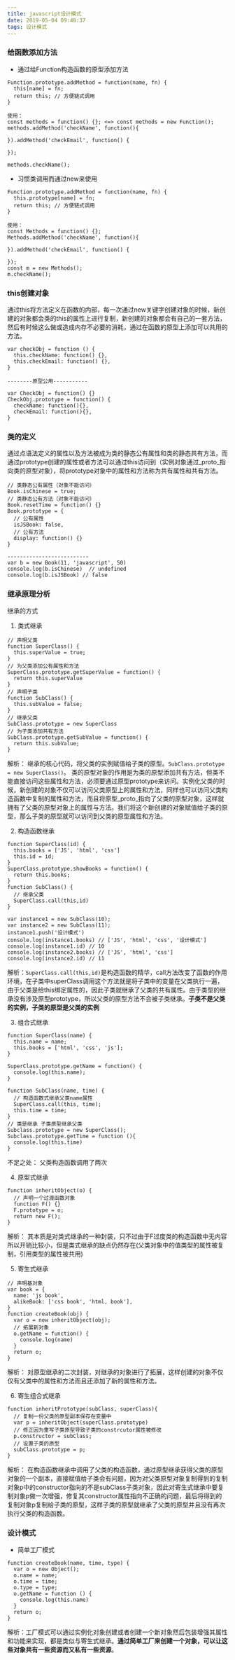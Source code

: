 ```yaml
---
title: javascript设计模式
date: 2019-05-04 09:48:37
tags: 设计模式
---
```


### 给函数添加方法

- 通过给Function构造函数的原型添加方法
```
Function.prototype.addMethod = function(name, fn) {
  this[name] = fn;
  return this; // 方便链式调用
}

使用：
const methods = function() {}; <=> const methods = new Function();
methods.addMethod('checkName', function(){

}).addMethod('checkEmail', function() {

});

methods.checkName();
```

- 习惯类调用而通过new来使用
```
Function.prototype.addMethod = function(name, fn) {
  this.prototype[name] = fn;
  return this; // 方便链式调用
}

使用：
const Methods = function() {};
Methods.addMethod('checkName', function(){

}).addMethod('checkEmail', function() {

});
const m = new Methods();
m.checkName();
```

### this创建对象

通过this将方法定义在函数的内部，每一次通过new关键字创建对象的时候，新创建的对象都会类的this的属性上进行复制，新创建的对象都会有自己的一套方法，然后有时候这么做或造成内存不必要的消耗，通过在函数的原型上添加可以共用的方法。

```
var checkObj = function () {
  this.checkName: function() {},
  this.checkEmail: function() {},
}

--------原型公用-----------

var CheckObj = function() {}
CheckObj.prototype = function() {
  checkName: function(){},
  checkEmail: function(){},
}
```

### 类的定义

通过点语法定义的属性以及方法被成为类的静态公有属性和类的静态共有方法，而通过prototype创建的属性或者方法可以通过this访问到（实例对象通过_proto_指向类的原型对象），将prototype对象中的属性和方法称为共有属性和共有方法。

```
// 类静态公有属性（对象不能访问）
Book.isChinese = true;
// 类静态公有方法（对象不能访问）
Book.resetTime = function() {}
Book.prototype = {
  // 公有属性
  isJSBook: false,
  // 公有方法
  display: function() {}
}

--------------------------
var b = new Book(11, 'javascript', 50)
console.log(b.isChinese)  // undefined
console.log(b.isJSBook) // false
```

### 继承原理分析


继承的方式

1. 类式继承
```
// 声明父类
function SuperClass() {
  this.superValue = true;
}
// 为父类添加公有属性和方法
SuperClass.prototype.getSuperValue = function() {
  return this.superValue
}
// 声明子类
function SubClass() {
  this.subValue = false;
}
// 继承父类
SubClass.prototype = new SuperClass
// 为子类添加共有方法
SubClass.prototype.getSubValue = function() {
  return this.subValue;
}
```
解析： 继承的核心代码，将父类的实例赋值给子类的原型。`SubClass.prototype = new SuperClass()`。
  类的原型对象的作用是为类的原型添加共有方法，但类不能直接访问这些属性和方法，必须要通过原型prototype来访问。实例化父类的时候，新创建的对象不仅可以访问父类原型上的属性和方法，同样也可以访问父类构造函数中复制的属性和方法，而且将原型_proto_指向了父类的原型对象，这样就拥有了父类的原型对象上的属性与方法。我们将这个新创建的对象赋值给子类的原型，那么子类的原型就可以访问到父类的原型属性和方法。


2. 构造函数继承
```
function SuperClass(id) {
  this.books = ['JS', 'html', 'css']
  this.id = id;
}
SuperClass.prototype.showBooks = function() {
  return this.books;
}
function SubClass() {
  // 继承父类
  SuperClass.call(this,id)
}

var instance1 = new SubClass(10);
var instance2 = new SubClass(11);
instance1.push('设计模式')
console.log(instance1.books) // ['JS', 'html', 'css', '设计模式']
console.log(instance1.id) // 10
console.log(instance2.books) // ['JS', 'html', 'css']
console.log(instance2.id) // 11
```

解析：`SuperClass.call(this,id)`是构造函数的精华，call方法改变了函数的作用环境，在子类中superClass调用这个方法就是将子类中的变量在父类执行一遍，由于父类是给this绑定属性的，因此子类就继承了父类的共有属性。由于类型的继承没有涉及原型prototype，所以父类的原型方法不会被子类继承。**子类不是父类的实例，子类的原型是父类的实例**

3. 组合式继承

```
function SuperClass(name) {
  this.name = name;
  this.books = ['html', 'css', 'js'];
}

SuperClass.prototype.getName = function() {
  console.log(this.name);
}

function SubClass(name, time) {
  // 构造函数式继承父类name属性
  SuperClass.call(this, time);
  this.time = time;
}
// 类是继承 子类原型继承父类
Subclass.prototype = new SuperClass();
Subclass.prototype.getTime = function (){
  console.log(this.time)
}
```

不足之处： 父类构造函数调用了两次

4. 原型式继承

```
function inheritObject(o) {
  // 声明一个过渡函数对象
  function F() {}
  F.prototype = o;
  return new F();
}
```

解析： 其本质是对类式继承的一种封装，只不过由于F过度类的构造函数中无内容所以开销比较小，但是类式继承的缺点仍然存在(父类对象中的值类型的属性被复制，引用类型的属性被共用)

5. 寄生式继承

```
// 声明基对象
var book = {
  name: 'js book',
  alikeBook: ['css book', 'html, book'],
}
function createBook(obj) {
  var o = new inheritObject(obj);
  // 拓展新对象
  o.getName = function() {
    console.log(name)
  }
  return o;
}
```
解析： 对原型继承的二次封装，对继承的对象进行了拓展，这样创建的对象不仅仅有父类中的属性和方法而且还添加了新的属性和方法。

6. 寄生组合式继承
```
function inheritPrototype(subClass, superClass){
  // 复制一份父类的原型副本保存在变量中
  var p = inheritObject(superClass.prototype)
  // 修正因为重写子类原型导致子类的constrcutor属性被修改
  p.constructor = subClass;
  // 设置子类的原型
  subClass.prototype = p;
}
```

解析： 在构造函数继承中调用了父类的构造函数，通过原型继承获得父类的原型对象的一个副本，直接赋值给子类会有问题，因为对父类原型对象复制得到的复制对象p中的constructor指向的不是subClass子类对象，因此对寄生式继承中要复制对象p做一次增强，修复其constructor属性指向不正确的问题，最后将得到的复制对象p复制给子类的原型，这样子类的原型就继承了父类的原型并且没有再次执行父类的构造函数。

### 设计模式

- 简单工厂模式
```
function createBook(name, time, type) {
  var o = new Object();
  o.name = name;
  o.time = time;
  o.type = type;
  o.getName = function () {
    console.log(this.name)
  }
  return o;
}
```
解析：工厂模式可以通过实例化对象创建或者创建一个新对象然后包装增强其属性和功能来实现，都是类似与寄生式继承。**通过简单工厂来创建一个对象，可以让这些对象共有一些资源而又私有一些资源**。